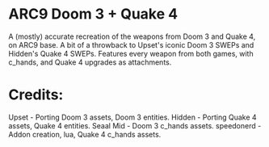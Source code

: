 # ARC9 Doom 3 + Quake 4
A (mostly) accurate recreation of the weapons from Doom 3 and Quake 4, on ARC9 base. A bit of a throwback to Upset's iconic Doom 3 SWEPs and Hidden's Quake 4 SWEPs.  Features every weapon from both games, with c_hands, and Quake 4 upgrades as attachments.

# Credits:
Upset - Porting Doom 3 assets, Doom 3 entities.
Hidden - Porting Quake 4 assets, Quake 4 entities.
Seaal Mid - Doom 3 c_hands assets.
speedonerd - Addon creation, lua, Quake 4 c_hands assets.
